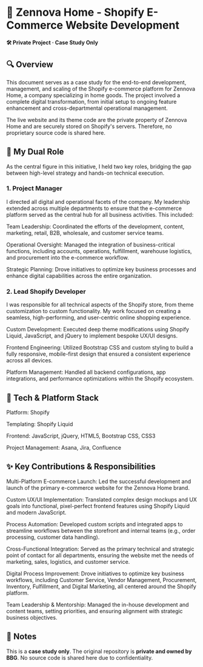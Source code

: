 # 🏡 Zennova Home - Shopify E-Commerce Website Development #

**🛠️ Private Project · Case Study Only** 

## 🔍 Overview ##
This document serves as a case study for the end-to-end development, management, and scaling of the Shopify e-commerce platform for Zennova Home, a company specializing in home goods. The project involved a complete digital transformation, from initial setup to ongoing feature enhancement and cross-departmental operational management.

The live website and its theme code are the private property of Zennova Home and are securely stored on Shopify's servers. Therefore, no proprietary source code is shared here.

## 👤 My Dual Role ##

As the central figure in this initiative, I held two key roles, bridging the gap between high-level strategy and hands-on technical execution.

### 1. Project Manager ###
   
I directed all digital and operational facets of the company. My leadership extended across multiple departments to ensure that the e-commerce platform served as the central hub for all business activities. This included:

Team Leadership: Coordinated the efforts of the development, content, marketing, retail, B2B, wholesale, and customer service teams.

Operational Oversight: Managed the integration of business-critical functions, including accounts, operations, fulfillment, warehouse logistics, and procurement into the e-commerce workflow.

Strategic Planning: Drove initiatives to optimize key business processes and enhance digital capabilities across the entire organization.

### 2. Lead Shopify Developer ###
   
I was responsible for all technical aspects of the Shopify store, from theme customization to custom functionality. My work focused on creating a seamless, high-performing, and user-centric online shopping experience.

Custom Development: Executed deep theme modifications using Shopify Liquid, JavaScript, and jQuery to implement bespoke UX/UI designs.

Frontend Engineering: Utilized Bootstrap CSS and custom styling to build a fully responsive, mobile-first design that ensured a consistent experience across all devices.

Platform Management: Handled all backend configurations, app integrations, and performance optimizations within the Shopify ecosystem.


## 🧰 Tech & Platform Stack ##

Platform: Shopify

Templating: Shopify Liquid

Frontend: JavaScript, jQuery, HTML5, Bootstrap CSS, CSS3

Project Management: Asana, Jira, Confluence

## ✨ Key Contributions & Responsibilities ##

Multi-Platform E-commerce Launch: Led the successful development and launch of the primary e-commerce website for the Zennova Home brand.

Custom UX/UI Implementation: Translated complex design mockups and UX goals into functional, pixel-perfect frontend features using Shopify Liquid and modern JavaScript.

Process Automation: Developed custom scripts and integrated apps to streamline workflows between the storefront and internal teams (e.g., order processing, customer data handling).

Cross-Functional Integration: Served as the primary technical and strategic point of contact for all departments, ensuring the website met the needs of marketing, sales, logistics, and customer service.

Digital Process Improvement: Drove initiatives to optimize key business workflows, including Customer Service, Vendor Management, Procurement, Inventory, Fulfillment, and Digital Marketing, all centered around the Shopify platform.

Team Leadership & Mentorship: Managed the in-house development and content teams, setting priorities, and ensuring alignment with strategic business objectives.

## 📌 Notes  
This is a **case study only**. The original repository is **private and owned by BBG**. No source code is shared here due to confidentiality.
